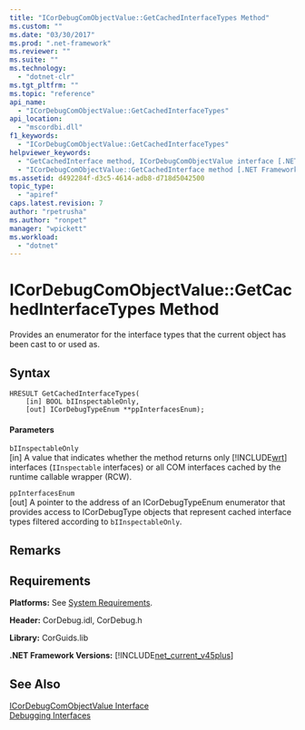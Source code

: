 ```yaml
---
title: "ICorDebugComObjectValue::GetCachedInterfaceTypes Method"
ms.custom: ""
ms.date: "03/30/2017"
ms.prod: ".net-framework"
ms.reviewer: ""
ms.suite: ""
ms.technology: 
  - "dotnet-clr"
ms.tgt_pltfrm: ""
ms.topic: "reference"
api_name: 
  - "ICorDebugComObjectValue::GetCachedInterfaceTypes"
api_location: 
  - "mscordbi.dll"
f1_keywords: 
  - "ICorDebugComObjectValue::GetCachedInterfaceTypes"
helpviewer_keywords: 
  - "GetCachedInterface method, ICorDebugComObjectValue interface [.NET Framework debugging]"
  - "ICorDebugComObjectValue::GetCachedInterface method [.NET Framework debugging]"
ms.assetid: d492284f-d3c5-4614-adb8-d718d5042500
topic_type: 
  - "apiref"
caps.latest.revision: 7
author: "rpetrusha"
ms.author: "ronpet"
manager: "wpickett"
ms.workload: 
  - "dotnet"
---
```

# ICorDebugComObjectValue::GetCachedInterfaceTypes Method
Provides an enumerator for the interface types that the current object has been cast to or used as.  
  
## Syntax  
  
```  
HRESULT GetCachedInterfaceTypes(  
    [in] BOOL bIInspectableOnly,  
    [out] ICorDebugTypeEnum **ppInterfacesEnum);  
```  
  
#### Parameters  
 `bIInspectableOnly`  
 [in] A value that indicates whether the method returns only [!INCLUDE[wrt](../../../../includes/wrt-md.md)] interfaces (`IInspectable` interfaces) or all COM interfaces cached by the runtime callable wrapper (RCW).  
  
 `ppInterfacesEnum`  
 [out] A pointer to the address of an ICorDebugTypeEnum enumerator that provides access to ICorDebugType objects that represent cached interface types filtered according to `bIInspectableOnly`.  
  
## Remarks  
  
## Requirements  
 **Platforms:** See [System Requirements](../../../../docs/framework/get-started/system-requirements.md).  
  
 **Header:** CorDebug.idl, CorDebug.h  
  
 **Library:** CorGuids.lib  
  
 **.NET Framework Versions:** [!INCLUDE[net_current_v45plus](../../../../includes/net-current-v45plus-md.md)]  
  
## See Also  
 [ICorDebugComObjectValue Interface](../../../../docs/framework/unmanaged-api/debugging/icordebugcomobjectvalue-interface.md)  
 [Debugging Interfaces](../../../../docs/framework/unmanaged-api/debugging/debugging-interfaces.md)
